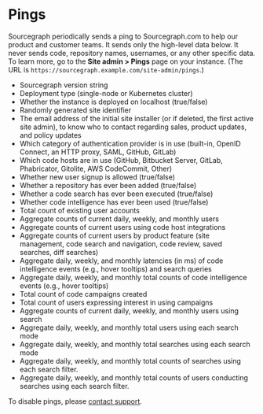 # Pings

Sourcegraph periodically sends a ping to Sourcegraph.com to help our product and customer teams. It sends only the high-level data below. It never sends code, repository names, usernames, or any other specific data. To learn more, go to the **Site admin > Pings** page on your instance. (The URL is `https://sourcegraph.example.com/site-admin/pings`.)

- Sourcegraph version string
- Deployment type (single-node or Kubernetes cluster)
- Whether the instance is deployed on localhost (true/false)
- Randomly generated site identifier
- The email address of the initial site installer (or if deleted, the first active site admin), to know who to contact regarding sales, product updates, and policy updates
- Which category of authentication provider is in use (built-in, OpenID Connect, an HTTP proxy, SAML, GitHub, GitLab)
- Which code hosts are in use (GitHub, Bitbucket Server, GitLab, Phabricator, Gitolite, AWS CodeCommit, Other)
- Whether new user signup is allowed (true/false)
- Whether a repository has ever been added (true/false)
- Whether a code search has ever been executed (true/false)
- Whether code intelligence has ever been used (true/false)
- Total count of existing user accounts
- Aggregate counts of current daily, weekly, and monthly users
- Aggregate counts of current users using code host integrations
- Aggregate counts of current users by product feature (site management, code search and navigation, code review, saved searches, diff searches)
- Aggregate daily, weekly, and monthly latencies (in ms) of code intelligence events (e.g., hover tooltips) and search queries
- Aggregate daily, weekly, and monthly total counts of code intelligence events (e.g., hover tooltips)
- Total count of code campaigns created
- Total count of users expressing interest in using campaigns
- Aggregate counts of current daily, weekly, and monthly users using search
- Aggregate daily, weekly, and monthly total users using each search mode
- Aggregate daily, weekly, and monthly total searches using each search mode
- Aggregate daily, weekly, and monthly total counts of searches using each search filter.
- Aggregate daily, weekly, and monthly total counts of users conducting searches using each search filter.

To disable pings, please [contact support](https://about.sourcegraph.com/contact/).

